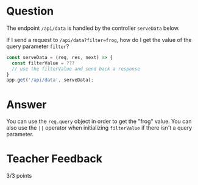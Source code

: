 # Question

The endpoint `/api/data` is handled by the controller `serveData` below.

If I send a request to `/api/data?filter=frog`, how do I get the value of the query parameter `filter`?

```js
const serveData = (req, res, next) => {
  const filterValue = ???
  // use the filterValue and send back a response
}
app.get('/api/data', serveData);
```

# Answer
You can use the `req.query` object in order to get the "frog" value. You can also use the `||` operator when initializing `filterValue` if there isn't a query parameter. 

# Teacher Feedback

3/3 points
